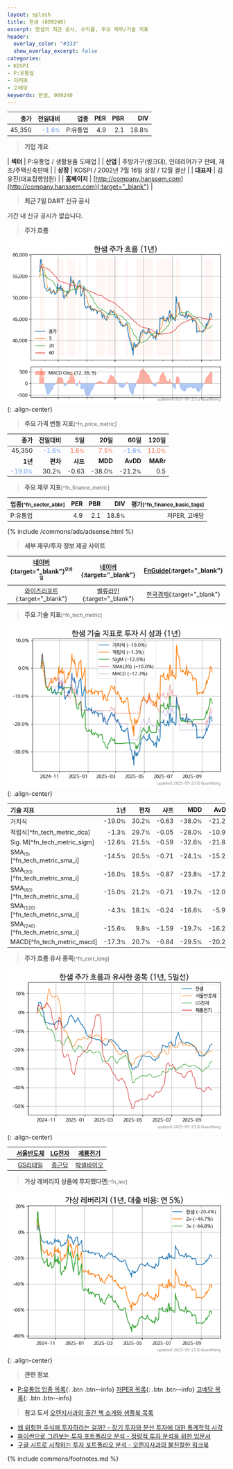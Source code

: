 ```yaml
---
layout: splash
title: 한샘 (009240)
excerpt: 한샘의 최근 공시, 수익률, 주요 재무/기술 지표
header:
  overlay_color: "#333"
  show_overlay_excerpt: false
categories:
- KOSPI
- P:유통업
- 저PER
- 고배당
keywords: 한샘, 009240
---
```


| **종가** | **전일대비** | **업종** | **PER** | **PBR** | **DIV** |
| -------: | -----------: | -------: | ------: | ------: | ------: |
| 45,350 | <span style="color: cornflowerblue">-1.6<small>%</small></span> | P:유통업 | 4.9 | 2.1 | 18.8<small>%</small> |

<!-- more -->


> **기업 개요**<a id="company"></a>

| <span style="white-space:nowrap;">**섹터**</span> | P:유통업 / 생활용품 도매업 |
| <span style="white-space:nowrap;">**산업**</span> | 주방가구(씽크대), 인테리어가구 판매, 제조/주택신축판매 |
| <span style="white-space:nowrap;">**상장**</span> | KOSPI / 2002년 7월 16일 상장 / 12월 결산 |
| <span style="white-space:nowrap;">**대표자**</span> | 김유진(대표집행임원) |
| <span style="white-space:nowrap;">**홈페이지**</span> | [http://company.hanssem.com](http://company.hanssem.com){:target="_blank"} |


> **최근 7일 DART 신규 공시**<a id="dart"></a>

기간 내 신규 공시가 없습니다.


> **주가 흐름**<a id="price"></a>

![009240](/stock/images/009240.png){: .align-center}


> **주요 가격 변동 지표**<small>[^fn_price_metric]</small>

| **종가** | **전일대비** | **5일** | **20일** | **60일** | **120일** |
| -------: | -----------: | ------: | -------: | -------: | --------: |
| 45,350 | <span style="color: cornflowerblue">-1.6<small>%</small></span> | <span style="color: tomato">1.6<small>%</small></span> | <span style="color: tomato">7.5<small>%</small></span> | <span style="color: cornflowerblue">-1.6<small>%</small></span> | <span style="color: tomato">11.0<small>%</small></span> |
| **1년** | **편차** | **샤프** | **MDD** | **AvDD** | **MARr** |
| <span style="color: cornflowerblue">-19.0<small>%</small></span> | 30.2<small>%</small> | -0.63 | -38.0<small>%</small> | -21.2<small>%</small> | 0.5 |


> **주요 재무 지표**<small>[^fn_finance_metric]</small>

| **업종**<small>[^fn_sector_abbr]</small> | **PER** | **PBR** | **DIV** | **평가**<small>[^fn_finance_basic_tags]</small> |
| :--------------------------------------- | ------: | ------: | ------: | ----------------------------------------------: |
| P:유통업 | 4.9 | 2.1 | 18.8<small>%</small> | 저PER, 고배당 |



{% include /commons/ads/adsense.html %}

> **세부 재무/투자 정보 제공 사이트**

| [네이버](https://m.stock.naver.com/domestic/stock/009240/finance/summary){:target="_blank"}<sup><small>모바일</small></sup> | [네이버](https://finance.naver.com/item/coinfo.naver?code=009240){:target="_blank"} | [FnGuide](https://comp.fnguide.com/SVO2/ASP/SVD_Invest.asp?gicode=A009240&MenuYn=Y){:target="_blank"} |
| :---: | :---: | :---: |
| [와이즈리포트](https://comp.wisereport.co.kr/company/c1040001.aspx?cmp_cd=009240){:target="_blank"} | [밸류라인](https://www.valueline.co.kr/finance/summary/009240){:target="_blank"} | [한국경제](https://markets.hankyung.com/stock/009240/financial-summary){:target="_blank"} |


> **주요 기술 지표**<small>[^fn_tech_metric]</small>


![009240](/stock/images/009240_tech.png){: .align-center}

| **기술 지표** | **1년** | **편차** | **샤프** | **MDD** | **AvDD** |
| :------------ | ------: | -----------: | -------: | ------: | -------: |
| 거치식 | -19.0<small>%</small> | 30.2<small>%</small> | -0.63 | -38.0<small>%</small> | -21.2<small>%</small> |
| 적립식[^fn_tech_metric_dca] | -1.3<small>%</small> | 29.7<small>%</small> | -0.05 | -28.0<small>%</small> | -10.9<small>%</small> |
| Sig. M[^fn_tech_metric_sigm] | -12.6<small>%</small> | 21.5<small>%</small> | -0.59 | -32.6<small>%</small> | -21.8<small>%</small> |
| SMA<small><sub>(5)</sub></small>[^fn_tech_metric_sma_i] | -14.5<small>%</small> | 20.5<small>%</small> | -0.71 | -24.1<small>%</small> | -15.2<small>%</small> |
| SMA<small><sub>(20)</sub></small>[^fn_tech_metric_sma_i] | -16.0<small>%</small> | 18.5<small>%</small> | -0.87 | -23.8<small>%</small> | -17.2<small>%</small> |
| SMA<small><sub>(60)</sub></small>[^fn_tech_metric_sma_i] | -15.0<small>%</small> | 21.2<small>%</small> | -0.71 | -19.7<small>%</small> | -12.0<small>%</small> |
| SMA<small><sub>(120)</sub></small>[^fn_tech_metric_sma_i] | -4.3<small>%</small> | 18.1<small>%</small> | -0.24 | -16.6<small>%</small> | -5.9<small>%</small> |
| SMA<small><sub>(240)</sub></small>[^fn_tech_metric_sma_i] | -15.6<small>%</small> | 9.8<small>%</small> | -1.59 | -19.7<small>%</small> | -16.2<small>%</small> |
| MACD[^fn_tech_metric_macd] | -17.3<small>%</small> | 20.7<small>%</small> | -0.84 | -29.5<small>%</small> | -20.2<small>%</small> |


> **주가 흐름 유사 종목**<a id="corr"></a><small>[^fn_corr_long]</small>

![009240](/stock/images/009240_corr.png){: .align-center}

|       | [서울반도체](/046890/) | [LG전자](/066570/) | [제룡전기](/033100/) |
| :---: | :------------------------------------: | :------------------------------------: | :------------------------------------: |
|       | [GS리테일](/007070/) | [종근당](/185750/) | [박셀바이오](/323990/) |


> **가상 레버리지 상품에 투자했다면**<a id="2x"></a><small>[^fn_lev]</small>

![009240](/stock/images/009240_2x.png){: .align-center}


> **관련 정보**

- [P:유통업 업종 목록](/stats/sector/kospi_업종_유통업_종목/){: .btn .btn--info} [저PER 목록](/fn/fn_low_per/){: .btn .btn--info} [고배당 목록](/fn/fn_high_div/){: .btn .btn--info}

> **참고 도서** [오렌지사과의 출간 책 소개와 샘플북 목록](https://kongdori.tistory.com/691)

- [왜 위험한 주식에 투자하라는 걸까? - 장기 투자와 분산 투자에 대한 통계학적 시각](https://kongdori.tistory.com/421)
- [파이썬으로 그려보는 투자 포트폴리오 분석  - 정량적 투자 분석을 위한 입문서](https://kongdori.tistory.com/643)
- [구글 시트로 시작하는 투자 포트폴리오 분석 - 오렌지사과의 불친절한 워크북](https://kongdori.tistory.com/449)


{% include commons/footnotes.md %}